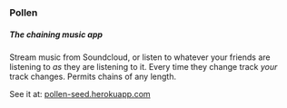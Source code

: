 ### Pollen

##### The chaining music app

Stream music from Soundcloud, or listen to whatever your friends are listening to _as_ they are listening to it. Every time they change track _your_ track changes. Permits chains of any length.

See it at: [pollen-seed.herokuapp.com](http://pollen-seed.herokuapp.com)
